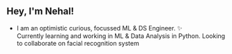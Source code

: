 ## Hey, I'm Nehal! 
- I am an optimistic curious, focussed ML & DS Engineer. :sparkles:<br>
Currently learning and working in ML & Data Analysis in Python.
Looking to collaborate on facial recognition system


<!---
Nehal065/Nehal065 is a ✨ special ✨ repository because its `README.md` (this file) appears on your GitHub profile.
You can click the Preview link to take a look at your changes.
--->

